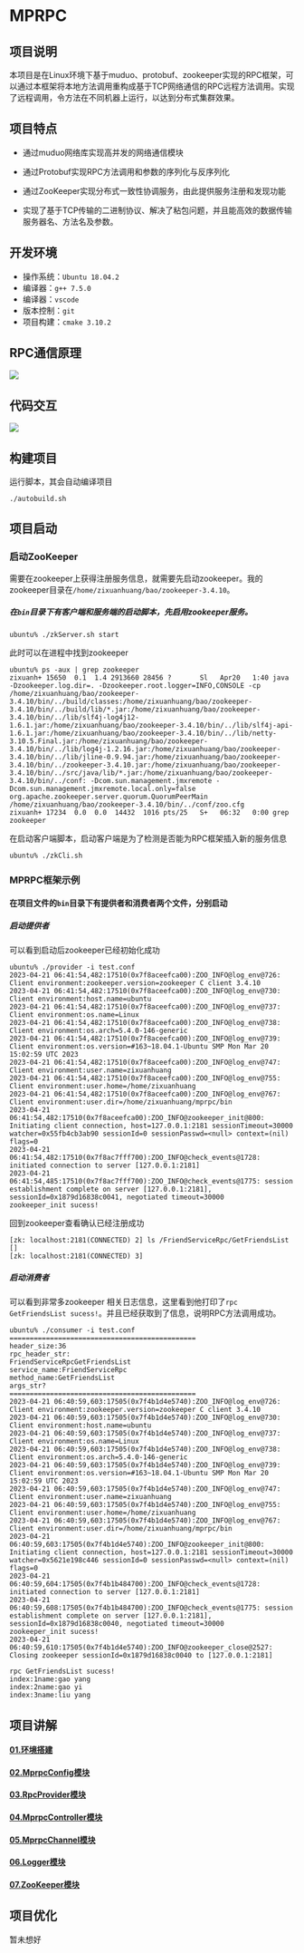# MPRPC

## 项目说明

本项目是在Linux环境下基于muduo、protobuf、zookeeper实现的RPC框架，可以通过本框架将本地方法调用重构成基于TCP网络通信的RPC远程方法调用。实现了远程调用，令方法在不同机器上运行，以达到分布式集群效果。

## 项目特点

- 通过muduo网络库实现高并发的网络通信模块

- 通过Protobuf实现RPC方法调用和参数的序列化与反序列化

- 通过ZooKeeper实现分布式一致性协调服务，由此提供服务注册和发现功能

- 实现了基于TCP传输的二进制协议、解决了粘包问题，并且能高效的数据传输服务器名、方法名及参数。

## 开发环境

- 操作系统：`Ubuntu 18.04.2`
- 编译器：`g++ 7.5.0`
- 编译器：`vscode`
- 版本控制：`git`
- 项目构建：`cmake 3.10.2`

## RPC通信原理

![](https://github.com/terryup/rpc/blob/mprpc/%E6%A1%86%E6%9E%B6.png)

## 代码交互

![](https://github.com/terryup/rpc/blob/mprpc/MPRPC.png)

## 构建项目

运行脚本，其会自动编译项目

```shell
./autobuild.sh
```

## 项目启动

### 启动ZooKeeper

需要在zookeeper上获得注册服务信息，就需要先启动zookeeper。我的zookeeper目录在`/home/zixuanhuang/bao/zookeeper-3.4.10`。

##### 在`bin`目录下有客户端和服务端的启动脚本，先启用zookeeper服务。

```shell
ubuntu% ./zkServer.sh start
```

此时可以在进程中找到zookeeper

```shell
ubuntu% ps -aux | grep zookeeper
zixuanh+ 15650  0.1  1.4 2913660 28456 ?       Sl   Apr20   1:40 java -Dzookeeper.log.dir=. -Dzookeeper.root.logger=INFO,CONSOLE -cp /home/zixuanhuang/bao/zookeeper-3.4.10/bin/../build/classes:/home/zixuanhuang/bao/zookeeper-3.4.10/bin/../build/lib/*.jar:/home/zixuanhuang/bao/zookeeper-3.4.10/bin/../lib/slf4j-log4j12-1.6.1.jar:/home/zixuanhuang/bao/zookeeper-3.4.10/bin/../lib/slf4j-api-1.6.1.jar:/home/zixuanhuang/bao/zookeeper-3.4.10/bin/../lib/netty-3.10.5.Final.jar:/home/zixuanhuang/bao/zookeeper-3.4.10/bin/../lib/log4j-1.2.16.jar:/home/zixuanhuang/bao/zookeeper-3.4.10/bin/../lib/jline-0.9.94.jar:/home/zixuanhuang/bao/zookeeper-3.4.10/bin/../zookeeper-3.4.10.jar:/home/zixuanhuang/bao/zookeeper-3.4.10/bin/../src/java/lib/*.jar:/home/zixuanhuang/bao/zookeeper-3.4.10/bin/../conf: -Dcom.sun.management.jmxremote -Dcom.sun.management.jmxremote.local.only=false org.apache.zookeeper.server.quorum.QuorumPeerMain /home/zixuanhuang/bao/zookeeper-3.4.10/bin/../conf/zoo.cfg
zixuanh+ 17234  0.0  0.0  14432  1016 pts/25   S+   06:32   0:00 grep zookeeper
```

在启动客户端脚本，启动客户端是为了检测是否能为RPC框架插入新的服务信息

```shell
ubuntu% ./zkCli.sh
```

### MPRPC框架示例

#### 在项目文件的`bin`目录下有提供者和消费者两个文件，分别启动

##### 启动提供者

可以看到启动后zookeeper已经初始化成功

```shell
ubuntu% ./provider -i test.conf
2023-04-21 06:41:54,482:17510(0x7f8aceefca00):ZOO_INFO@log_env@726: Client environment:zookeeper.version=zookeeper C client 3.4.10
2023-04-21 06:41:54,482:17510(0x7f8aceefca00):ZOO_INFO@log_env@730: Client environment:host.name=ubuntu
2023-04-21 06:41:54,482:17510(0x7f8aceefca00):ZOO_INFO@log_env@737: Client environment:os.name=Linux
2023-04-21 06:41:54,482:17510(0x7f8aceefca00):ZOO_INFO@log_env@738: Client environment:os.arch=5.4.0-146-generic
2023-04-21 06:41:54,482:17510(0x7f8aceefca00):ZOO_INFO@log_env@739: Client environment:os.version=#163~18.04.1-Ubuntu SMP Mon Mar 20 15:02:59 UTC 2023
2023-04-21 06:41:54,482:17510(0x7f8aceefca00):ZOO_INFO@log_env@747: Client environment:user.name=zixuanhuang
2023-04-21 06:41:54,482:17510(0x7f8aceefca00):ZOO_INFO@log_env@755: Client environment:user.home=/home/zixuanhuang
2023-04-21 06:41:54,482:17510(0x7f8aceefca00):ZOO_INFO@log_env@767: Client environment:user.dir=/home/zixuanhuang/mprpc/bin
2023-04-21 06:41:54,482:17510(0x7f8aceefca00):ZOO_INFO@zookeeper_init@800: Initiating client connection, host=127.0.0.1:2181 sessionTimeout=30000 watcher=0x55fb4cb3ab90 sessionId=0 sessionPasswd=<null> context=(nil) flags=0
2023-04-21 06:41:54,482:17510(0x7f8ac7fff700):ZOO_INFO@check_events@1728: initiated connection to server [127.0.0.1:2181]
2023-04-21 06:41:54,485:17510(0x7f8ac7fff700):ZOO_INFO@check_events@1775: session establishment complete on server [127.0.0.1:2181], sessionId=0x1879d16838c0041, negotiated timeout=30000
zookeeper_init sucess!
```

回到zookeeper查看确认已经注册成功

```shell
[zk: localhost:2181(CONNECTED) 2] ls /FriendServiceRpc/GetFriendsList
[]
[zk: localhost:2181(CONNECTED) 3] 
```

##### 启动消费者

可以看到非常多zookeeper 相关日志信息，这里看到他打印了`rpc GetFriendsList sucess!`。并且已经获取到了信息，说明RPC方法调用成功。

```shell
ubuntu% ./consumer -i test.conf
==============================================
header_size:36
rpc_header_str:
FriendServiceRpcGetFriendsList
service_name:FriendServiceRpc
method_name:GetFriendsList
args_str?
==============================================
2023-04-21 06:40:59,603:17505(0x7f4b1d4e5740):ZOO_INFO@log_env@726: Client environment:zookeeper.version=zookeeper C client 3.4.10
2023-04-21 06:40:59,603:17505(0x7f4b1d4e5740):ZOO_INFO@log_env@730: Client environment:host.name=ubuntu
2023-04-21 06:40:59,603:17505(0x7f4b1d4e5740):ZOO_INFO@log_env@737: Client environment:os.name=Linux
2023-04-21 06:40:59,603:17505(0x7f4b1d4e5740):ZOO_INFO@log_env@738: Client environment:os.arch=5.4.0-146-generic
2023-04-21 06:40:59,603:17505(0x7f4b1d4e5740):ZOO_INFO@log_env@739: Client environment:os.version=#163~18.04.1-Ubuntu SMP Mon Mar 20 15:02:59 UTC 2023
2023-04-21 06:40:59,603:17505(0x7f4b1d4e5740):ZOO_INFO@log_env@747: Client environment:user.name=zixuanhuang
2023-04-21 06:40:59,603:17505(0x7f4b1d4e5740):ZOO_INFO@log_env@755: Client environment:user.home=/home/zixuanhuang
2023-04-21 06:40:59,603:17505(0x7f4b1d4e5740):ZOO_INFO@log_env@767: Client environment:user.dir=/home/zixuanhuang/mprpc/bin
2023-04-21 06:40:59,603:17505(0x7f4b1d4e5740):ZOO_INFO@zookeeper_init@800: Initiating client connection, host=127.0.0.1:2181 sessionTimeout=30000 watcher=0x5621e198c446 sessionId=0 sessionPasswd=<null> context=(nil) flags=0
2023-04-21 06:40:59,604:17505(0x7f4b1b484700):ZOO_INFO@check_events@1728: initiated connection to server [127.0.0.1:2181]
2023-04-21 06:40:59,608:17505(0x7f4b1b484700):ZOO_INFO@check_events@1775: session establishment complete on server [127.0.0.1:2181], sessionId=0x1879d16838c0040, negotiated timeout=30000
zookeeper_init sucess!
2023-04-21 06:40:59,610:17505(0x7f4b1d4e5740):ZOO_INFO@zookeeper_close@2527: Closing zookeeper sessionId=0x1879d16838c0040 to [127.0.0.1:2181]

rpc GetFriendsList sucess!
index:1name:gao yang
index:2name:gao yi
index:3name:liu yang
```

## 项目讲解

#### [01.环境搭建](https://github.com/terryup/rpc/blob/mprpc/explain/01.%E7%8E%AF%E5%A2%83%E6%90%AD%E5%BB%BA.md)

#### [02.MprpcConfig模块](https://github.com/terryup/rpc/blob/mprpc/explain/02.MprpcConfig%E6%A8%A1%E5%9D%97.md)

#### [**03.RpcProvider模块**](https://github.com/terryup/rpc/blob/mprpc/explain/03.RpcProvider%E6%A8%A1%E5%9D%97.md)

#### [**04.MprpcController模块**](https://github.com/terryup/rpc/blob/mprpc/explain/04.MprpcController%E6%A8%A1%E5%9D%97.md)

#### [**05.MprpcChannel模块**](https://github.com/terryup/rpc/blob/mprpc/explain/05.MprpcChannel%E6%A8%A1%E5%9D%97.md)

#### [**06.Logger模块**](https://github.com/terryup/rpc/blob/mprpc/explain/06.Logger%E6%A8%A1%E5%9D%97.md)

#### [**07.ZooKeeper模块**](https://github.com/terryup/rpc/blob/mprpc/explain/07.ZooKeeper%E6%A8%A1%E5%9D%97.md)

## 项目优化

暂未想好
